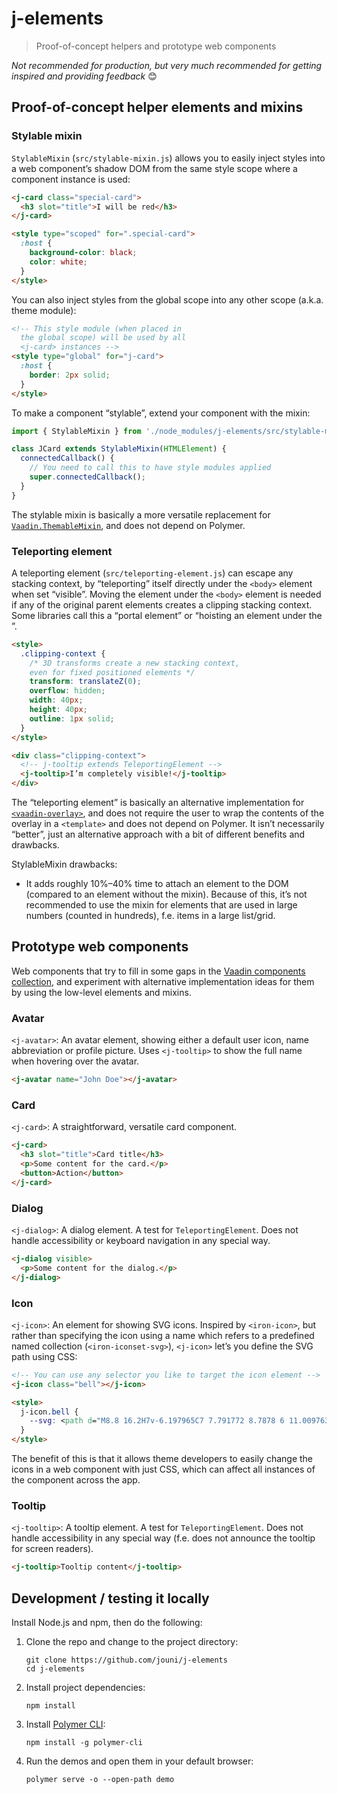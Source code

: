 # j-elements

> Proof-of-concept helpers and prototype web components

*Not recommended for production, but very much recommended for getting inspired and providing feedback* 😊



## Proof-of-concept helper elements and mixins



### Stylable mixin

`StylableMixin` (`src/stylable-mixin.js`) allows you to easily inject styles into a web component’s shadow DOM from the same style scope where a component instance is used:

```html
<j-card class="special-card">
  <h3 slot="title">I will be red</h3>
</j-card>

<style type="scoped" for=".special-card">
  :host {
    background-color: black;
    color: white;
  }
</style>
```

You can also inject styles from the global scope into any other scope (a.k.a. theme module):

```html
<!-- This style module (when placed in
  the global scope) will be used by all
  <j-card> instances -->
<style type="global" for="j-card">
  :host {
    border: 2px solid;
  }
</style>
```

To make a component “stylable”, extend your component with the mixin:

```javascript
import { StylableMixin } from './node_modules/j-elements/src/stylable-mixin.js';

class JCard extends StylableMixin(HTMLElement) {
  connectedCallback() {
    // You need to call this to have style modules applied
    super.connectedCallback();
  }
}
```

The stylable mixin is basically a more versatile replacement for [`Vaadin.ThemableMixin`](https://github.com/vaadin/vaadin-themable-mixin/), and does not depend on Polymer.






### Teleporting element

A teleporting element (`src/teleporting-element.js`) can escape any stacking context, by “teleporting” itself directly under the `<body>` element when set “visible”. Moving the element under the `<body>` element is needed if any of the original parent elements creates a clipping stacking context. Some libraries call this a “portal element” or “hoisting an element under the <body>”.

```html
<style>
  .clipping-context {
    /* 3D transforms create a new stacking context,
    even for fixed positioned elements */
    transform: translateZ(0);
    overflow: hidden;
    width: 40px;
    height: 40px;
    outline: 1px solid;
  }
</style>

<div class="clipping-context">
  <!-- j-tooltip extends TeleportingElement -->
  <j-tooltip>I’m completely visible!</j-tooltip>
</div>
```

The “teleporting element” is basically an alternative implementation for [`<vaadin-overlay>`](https://github.com/vaadin/vaadin-overlay), and does not require the user to wrap the contents of the overlay in a `<template>` and does not depend on Polymer. It isn’t necessarily “better”, just an alternative approach with a bit of different benefits and drawbacks.

StylableMixin drawbacks:
- It adds roughly 10%–40% time to attach an element to the DOM (compared to an element without the mixin). Because of this, it’s not recommended to use the mixin for elements that are used in large numbers (counted in hundreds), f.e. items in a large list/grid.









## Prototype web components

Web components that try to fill in some gaps in the [Vaadin components collection](https://vaadin.com/components), and experiment with alternative implementation ideas for them by using the low-level elements and mixins.


### Avatar

`<j-avatar>`: An avatar element, showing either a default user icon, name abbreviation or profile picture. Uses `<j-tooltip>` to show the full name when hovering over the avatar.

```html
<j-avatar name="John Doe"></j-avatar>
```


### Card

`<j-card>`: A straightforward, versatile card component.

```html
<j-card>
  <h3 slot="title">Card title</h3>
  <p>Some content for the card.</p>
  <button>Action</button>
</j-card>
```


### Dialog

`<j-dialog>`: A dialog element. A test for `TeleportingElement`. Does not handle accessibility or keyboard navigation in any special way.

```html
<j-dialog visible>
  <p>Some content for the dialog.</p>
</j-dialog>
```


### Icon

`<j-icon>`: An element for showing SVG icons. Inspired by `<iron-icon>`, but rather than specifying the icon using a name which refers to a predefined named collection (`<iron-iconset-svg>`), `<j-icon>` let’s you define the SVG path using CSS:

```html
<!-- You can use any selector you like to target the icon element -->
<j-icon class="bell"></j-icon>

<style>
  j-icon.bell {
    --svg: <path d="M8.8 16.2H7v-6.197965C7 7.791772 8.7878 6 11.009763 6H11V5c0-.552285.443865-1 1-1 .552285 0 1 .443865 1 1v1h-.009763C15.204768 6 17 7.800076 17 10.002035V16.2h-1.8v-6.193c0-1.226974-.9861-2.207-2.202517-2.207h-1.994966C9.785974 7.8 8.8 8.788107 8.8 10.007V16.2zm-3.8.9c0-.497056.403894-.9.89706-.9h12.20588c.495432 0 .89706.39948.89706.9 0 .497057-.403894.9-.89706.9H5.89706C5.401628 18 5 17.600523 5 17.1zm5.5 1.7h3v.75c0 .414213-.344138.75-.757027.75h-1.485946c-.418095 0-.757027-.3329-.757027-.75v-.75z" fill-rule="evenodd"/>;
  }
</style>
```

The benefit of this is that it allows theme developers to easily change the icons in a web component with just CSS, which can affect all instances of the component across the app.


### Tooltip

`<j-tooltip>`: A tooltip element. A test for `TeleportingElement`. Does not handle accessibility in any special way (f.e. does not announce the tooltip for screen readers).

```html
<j-tooltip>Tooltip content</j-tooltip>
```






## Development / testing it locally

Install Node.js and npm, then do the following:

1. Clone the repo and change to the project directory:

    ```
    git clone https://github.com/jouni/j-elements
    cd j-elements
    ```

1. Install project dependencies:

    ```
    npm install
    ```

1. Install [Polymer CLI](https://www.polymer-project.org/3.0/docs/tools/polymer-cli):

    ```
    npm install -g polymer-cli
    ```

1. Run the demos and open them in your default browser:

    ```
    polymer serve -o --open-path demo
    ```

